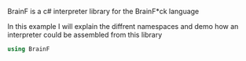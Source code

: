 BrainF is a c# interpreter library for the BrainF*ck language

In this example I will explain the diffrent namespaces and demo how an interpreter could be assembled from this library

```csharp
using BrainF
```
